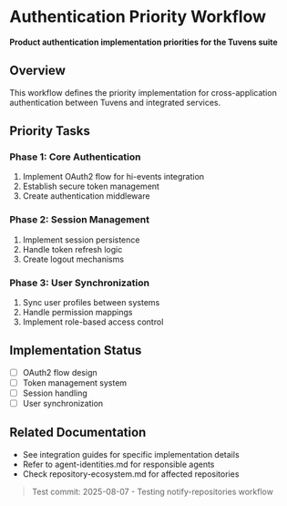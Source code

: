 # Authentication Priority Workflow

**Product authentication implementation priorities for the Tuvens suite**

## Overview

This workflow defines the priority implementation for cross-application authentication between Tuvens and integrated services.

## Priority Tasks

### Phase 1: Core Authentication
1. Implement OAuth2 flow for hi-events integration
2. Establish secure token management
3. Create authentication middleware

### Phase 2: Session Management
1. Implement session persistence
2. Handle token refresh logic
3. Create logout mechanisms

### Phase 3: User Synchronization
1. Sync user profiles between systems
2. Handle permission mappings
3. Implement role-based access control

## Implementation Status

- [ ] OAuth2 flow design
- [ ] Token management system
- [ ] Session handling
- [ ] User synchronization

## Related Documentation

- See integration guides for specific implementation details
- Refer to agent-identities.md for responsible agents
- Check repository-ecosystem.md for affected repositories

> Test commit: 2025-08-07 - Testing notify-repositories workflow
